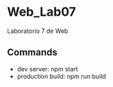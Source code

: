 # Web_Lab07
Laboratorio 7 de Web 
## Commands
<ul>
    <li>dev server: npm start</li>
    <li>production build: npm run build</li>
</ul>